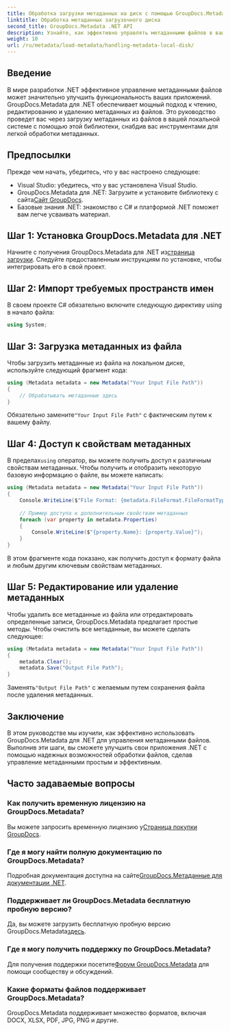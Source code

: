 ```yaml
---
title: Обработка загрузки метаданных на диск с помощью GroupDocs.Metadata в .NET
linktitle: Обработка метаданных загрузочного диска
second_title: GroupDocs.Metadata .NET API
description: Узнайте, как эффективно управлять метаданными файлов в ваших приложениях .NET с помощью GroupDocs.Metadata. Это всеобъемлющее руководство проведет вас через процесс установки, доступ к свойствам метаданных.
weight: 10
url: /ru/metadata/load-metadata/handling-metadata-local-disk/
---
```

## Введение

В мире разработки .NET эффективное управление метаданными файлов может значительно улучшить функциональность ваших приложений. GroupDocs.Metadata для .NET обеспечивает мощный подход к чтению, редактированию и удалению метаданных из файлов. Это руководство проведет вас через загрузку метаданных из файлов в вашей локальной системе с помощью этой библиотеки, снабдив вас инструментами для легкой обработки метаданных.

## Предпосылки

Прежде чем начать, убедитесь, что у вас настроено следующее:

- Visual Studio: убедитесь, что у вас установлена Visual Studio.
-  GroupDocs.Metadata для .NET: Загрузите и установите библиотеку с сайта[Сайт GroupDocs](https://releases.groupdocs.com/metadata/net/).
- Базовые знания .NET: знакомство с C# и платформой .NET поможет вам легче усваивать материал.

## Шаг 1: Установка GroupDocs.Metadata для .NET

 Начните с получения GroupDocs.Metadata для .NET из[страница загрузки](https://releases.groupdocs.com/metadata/net/). Следуйте предоставленным инструкциям по установке, чтобы интегрировать его в свой проект.

## Шаг 2: Импорт требуемых пространств имен

В своем проекте C# обязательно включите следующую директиву using в начало файла:

```csharp
using System;
```

## Шаг 3: Загрузка метаданных из файла

Чтобы загрузить метаданные из файла на локальном диске, используйте следующий фрагмент кода:

```csharp
using (Metadata metadata = new Metadata("Your Input File Path"))
{
    // Обрабатывать метаданные здесь
}
```

 Обязательно замените`"Your Input File Path"` с фактическим путем к вашему файлу.

## Шаг 4: Доступ к свойствам метаданных

 В пределах`using` оператор, вы можете получить доступ к различным свойствам метаданных. Чтобы получить и отобразить некоторую базовую информацию о файле, вы можете написать:

```csharp
using (Metadata metadata = new Metadata("Your Input File Path"))
{
    Console.WriteLine($"File Format: {metadata.FileFormat.FileFormatType}");
    
    // Пример доступа к дополнительным свойствам метаданных
    foreach (var property in metadata.Properties)
    {
        Console.WriteLine($"{property.Name}: {property.Value}");
    }
}
```

В этом фрагменте кода показано, как получить доступ к формату файла и любым другим ключевым свойствам метаданных. 

## Шаг 5: Редактирование или удаление метаданных

Чтобы удалить все метаданные из файла или отредактировать определенные записи, GroupDocs.Metadata предлагает простые методы. Чтобы очистить все метаданные, вы можете сделать следующее:

```csharp
using (Metadata metadata = new Metadata("Your Input File Path"))
{
    metadata.Clear();
    metadata.Save("Output File Path");
}
```

 Заменять`"Output File Path"` с желаемым путем сохранения файла после удаления метаданных.

## Заключение

В этом руководстве мы изучили, как эффективно использовать GroupDocs.Metadata для .NET для управления метаданными файлов. Выполнив эти шаги, вы сможете улучшить свои приложения .NET с помощью надежных возможностей обработки файлов, сделав управление метаданными простым и эффективным.

## Часто задаваемые вопросы

### Как получить временную лицензию на GroupDocs.Metadata?
 Вы можете запросить временную лицензию у[Страница покупки GroupDocs](https://purchase.groupdocs.com/temporary-license/).

### Где я могу найти полную документацию по GroupDocs.Metadata?
 Подробная документация доступна на сайте[GroupDocs.Метаданные для документации .NET](https://reference.groupdocs.com/metadata/net/).

### Поддерживает ли GroupDocs.Metadata бесплатную пробную версию?
 Да, вы можете загрузить бесплатную пробную версию GroupDocs.Metadata[здесь](https://releases.groupdocs.com/).

### Где я могу получить поддержку по GroupDocs.Metadata?
 Для получения поддержки посетите[Форум GroupDocs.Metadata](https://forum.groupdocs.com/c/metadata/14) для помощи сообществу и обсуждений.

### Какие форматы файлов поддерживает GroupDocs.Metadata?
GroupDocs.Metadata поддерживает множество форматов, включая DOCX, XLSX, PDF, JPG, PNG и другие.
